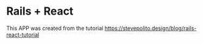 # Rails + React 

This APP was created from the tutorial https://stevepolito.design/blog/rails-react-tutorial
